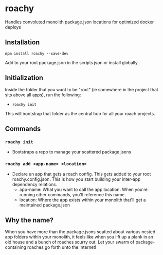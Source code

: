 # roachy
Handles convoluted monolith package.json locations for optimized docker deploys

## Installation 
`npm install roachy --save-dev`

Add to your root package.json in the scripts json or install globally.

## Initialization
Inside the folder that you want to be "root" (ie somewhere in the project that sits above all apps), run the following:
- `roachy init`

This will bootstrap that folder as the central hub for all your roach projects.

## Commands

### `roachy init`
- Bootstraps a repo to manage your scattered package.jsons

### `roachy add <app-name> <location>`
- Declare an app that gets a roach config. This gets added to your root roachy.config.json. This is how you start building your inter-app dependency relations.
    - app-name: What you want to call the app location. When you're running other commands, you'll reference this name.
    - location: Where the app exists within your monolith that'll get a maintained package.json

## Why the name?
When you have more than the package.jsons scatted about various nested app folders within your monolith, it feels like when you lift up a plank in an old house and a bunch of roaches scurry out. Let your swarm of package-containing roaches go forth unto the internet! 